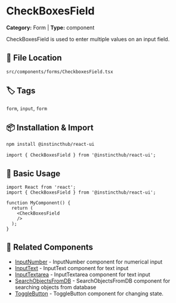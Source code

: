 # CheckBoxesField

**Category:** Form | **Type:** component

CheckBoxesField is used to enter multiple values on an input field.

## 📁 File Location

`src/components/forms/CheckboxesField.tsx`

## 🏷️ Tags

`form`, `input`, `form`

## 📦 Installation & Import

```bash
npm install @instincthub/react-ui
```

```tsx
import { CheckBoxesField } from '@instincthub/react-ui';
```

## 🚀 Basic Usage

```tsx
import React from 'react';
import { CheckBoxesField } from '@instincthub/react-ui';

function MyComponent() {
  return (
    <CheckBoxesField
    />
  );
}
```

## 🔗 Related Components

- [InputNumber](./InputNumber.md) - InputNumber component for numerical input
- [InputText](./InputText.md) - InputText component for text input
- [InputTextarea](./InputTextarea.md) - InputTextarea component for text input
- [SearchObjectsFromDB](./SearchObjectsFromDB.md) - SearchObjectsFromDB component for searching objects from database
- [ToggleButton](./ToggleButton.md) - ToggleButton component for changing state.

